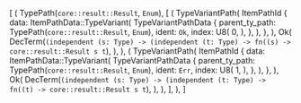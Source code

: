 [
    (
        TypePath(`core::result::Result`, `Enum`),
        [
            (
                TypeVariantPath(
                    ItemPathId {
                        data: ItemPathData::TypeVariant(
                            TypeVariantPathData {
                                parent_ty_path: TypePath(`core::result::Result`, `Enum`),
                                ident: `Ok`,
                                index: U8(
                                    0,
                                ),
                            },
                        ),
                    },
                ),
                Ok(
                    DecTerm(`(independent (s: Type) -> (independent (t: Type) -> fn((s) -> core::result::Result s t`),
                ),
            ),
            (
                TypeVariantPath(
                    ItemPathId {
                        data: ItemPathData::TypeVariant(
                            TypeVariantPathData {
                                parent_ty_path: TypePath(`core::result::Result`, `Enum`),
                                ident: `Err`,
                                index: U8(
                                    1,
                                ),
                            },
                        ),
                    },
                ),
                Ok(
                    DecTerm(`(independent (s: Type) -> (independent (t: Type) -> fn((t) -> core::result::Result s t`),
                ),
            ),
        ],
    ),
]